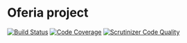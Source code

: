 # Oferia project

[![Build Status](https://scrutinizer-ci.com/g/dominx99/oferia/badges/build.png?b=master)](https://scrutinizer-ci.com/g/dominx99/oferia/build-status/master)
[![Code Coverage](https://scrutinizer-ci.com/g/dominx99/oferia/badges/coverage.png?b=master)](https://scrutinizer-ci.com/g/dominx99/oferia/?branch=master)
[![Scrutinizer Code Quality](https://scrutinizer-ci.com/g/dominx99/oferia/badges/quality-score.png?b=master)](https://scrutinizer-ci.com/g/dominx99/oferia/?branch=master)
